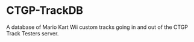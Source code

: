 # CTGP-TrackDB
A database of Mario Kart Wii custom tracks going in and out of the CTGP Track Testers server.

